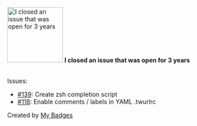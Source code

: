<img src="https://my-badges.github.io/my-badges/old-issue-3.png" alt="I closed an issue that was open for 3 years" title="I closed an issue that was open for 3 years" width="128">
<strong>I closed an issue that was open for 3 years</strong>
<br><br>

Issues:

- <a href="https://github.com/twitter/twurl/issues/139">#139</a>: Create zsh completion script
- <a href="https://github.com/twitter/twurl/issues/118">#118</a>: Enable comments / labels in YAML .twurlrc


Created by <a href="https://github.com/my-badges/my-badges">My Badges</a>